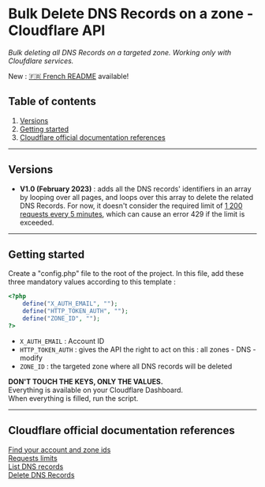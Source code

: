 # Bulk Delete DNS Records on a zone - Cloudflare API

_Bulk deleting all DNS Records on a targeted zone. Working only with Cloufdlare services._

New : [🇫🇷 French README](translations/readme-fr.md) available!

## Table of contents

1. [Versions](#versions)
2. [Getting started](#getting-started)
3. [Cloudflare official documentation references](#références-documentation-officielle-cloudflare)

---

## Versions

- **V1.0 (February 2023)** : adds all the DNS records' identifiers in an array by looping over all pages, and loops over this array to delete the related DNS Records. For now, it doesn't consider the required limit of [1 200 requests every 5 minutes](https://developers.cloudflare.com/fundamentals/api/reference/limits/), which can cause an error 429 if the limit is exceeded.

---

## Getting started

Create a "config.php" file to the root of the project.
In this file, add these three mandatory values according to this template :

```php
<?php
    define("X_AUTH_EMAIL", "");
    define("HTTP_TOKEN_AUTH", "");
    define("ZONE_ID", "");
?>
```

- `X_AUTH_EMAIL` : Account ID
- `HTTP_TOKEN_AUTH` : gives the API the right to act on this : all zones - DNS - modify
- `ZONE_ID` : the targeted zone where all DNS records will be deleted

**DON'T TOUCH THE KEYS, ONLY THE VALUES.**<br>
Everything is available on your Cloudflare Dashboard.<br>
When everything is filled, run the script.

---

## Cloudflare official documentation references

[Find your account and zone ids](https://developers.cloudflare.com/fundamentals/get-started/basic-tasks/find-account-and-zone-ids/)<br>
[Requests limits](https://developers.cloudflare.com/fundamentals/api/reference/limits/)<br>
[List DNS records](https://developers.cloudflare.com/api/operations/dns-records-for-a-zone-list-dns-records)<br>
[Delete DNS Records](https://developers.cloudflare.com/api/operations/dns-records-for-a-zone-delete-dns-record)

